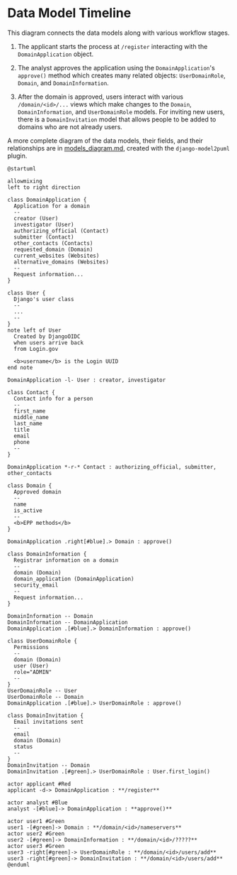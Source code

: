 # Data Model Timeline

This diagram connects the data models along with various workflow stages.

1. The applicant starts the process at `/register` interacting with the
   `DomainApplication` object.

2. The analyst approves the application using the `DomainApplication`'s
   `approve()` method which creates many related objects: `UserDomainRole`,
   `Domain`, and `DomainInformation`.

3. After the domain is approved, users interact with various
   `/domain/<id>/...` views which make changes to the `Domain`,
   `DomainInformation`, and `UserDomainRole` models. For inviting new users,
   there is a `DomainInvitation` model that allows people to be added to
   domains who are not already users.

A more complete diagram of the data models, their fields, and their
relationships are in [models_diagram.md](./models_diagram.md), created with
the `django-model2puml` plugin.

```mermaid
@startuml

allowmixing
left to right direction

class DomainApplication {
  Application for a domain
  --
  creator (User)
  investigator (User)
  authorizing_official (Contact)
  submitter (Contact)
  other_contacts (Contacts)
  requested_domain (Domain)
  current_websites (Websites)
  alternative_domains (Websites)
  --
  Request information...
}

class User {
  Django's user class
  --
  ...
  --
}
note left of User
  Created by DjangoOIDC
  when users arrive back
  from Login.gov

  <b>username</b> is the Login UUID
end note

DomainApplication -l- User : creator, investigator

class Contact {
  Contact info for a person
  --
  first_name
  middle_name
  last_name
  title
  email
  phone
  --
}

DomainApplication *-r-* Contact : authorizing_official, submitter, other_contacts

class Domain {
  Approved domain
  --
  name
  is_active
  --
  <b>EPP methods</b>
}

DomainApplication .right[#blue].> Domain : approve()

class DomainInformation {
  Registrar information on a domain
  --
  domain (Domain)
  domain_application (DomainApplication)
  security_email
  --
  Request information...
}

DomainInformation -- Domain
DomainInformation -- DomainApplication
DomainApplication .[#blue].> DomainInformation : approve()

class UserDomainRole {
  Permissions
  --
  domain (Domain)
  user (User)
  role="ADMIN"
  --
}
UserDomainRole -- User
UserDomainRole -- Domain
DomainApplication .[#blue].> UserDomainRole : approve()

class DomainInvitation {
  Email invitations sent
  --
  email
  domain (Domain)
  status
  --
}
DomainInvitation -- Domain
DomainInvitation .[#green].> UserDomainRole : User.first_login()

actor applicant #Red
applicant -d-> DomainApplication : **/register**

actor analyst #Blue
analyst -[#blue]-> DomainApplication : **approve()**

actor user1 #Green
user1 -[#green]-> Domain : **/domain/<id>/nameservers**
actor user2 #Green
user2 -[#green]-> DomainInformation : **/domain/<id>/?????**
actor user3 #Green
user3 -right[#green]-> UserDomainRole : **/domain/<id>/users/add**
user3 -right[#green]-> DomainInvitation : **/domain/<id>/users/add**
@enduml
```
